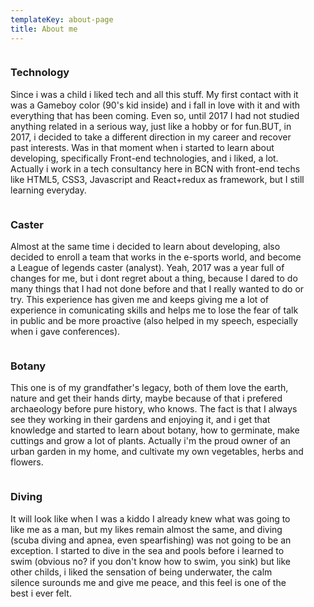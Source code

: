 ```yaml
---
templateKey: about-page
title: About me
---
```


<div class="columns">



<div class="about-image column is-half"
    data-aos="fade-right"
    data-aos-offset="100"
    data-aos-delay="50"
    data-aos-duration="1000"
    data-aos-easing="ease-in-out"
    data-aos-mirror="true"
    data-aos-once="false"
    data-aos-anchor-placement="top-center">

### Technology

Since i was a child i liked tech and all this stuff. My first contact with it was a Gameboy color (90's kid inside) and i fall in love with it and with everything that has been coming. 
Even so, until 2017 I had not studied anything related in a serious way, just like a hobby or for fun.BUT, in 2017, i decided to take a different direction in my career and recover past interests. Was in that moment when i started to learn about developing, specifically Front-end technologies, and i liked, a lot.
Actually i work in a tech consultancy here in BCN with front-end techs like HTML5, CSS3, Javascript and React+redux as framework, but I still learning everyday.

</div>

<div class="about-image column is-half"
    data-aos="fade-right"
    data-aos-offset="100"
    data-aos-delay="300"
    data-aos-duration="1000"
    data-aos-easing="ease-in-out"
    data-aos-mirror="true"
    data-aos-once="false"
    data-aos-anchor-placement="top-center">

<figure class="image is-128x128">
  <img class="" src="https://yourdevelopmentteam.com.au/uploads/js%20code3.jpg">
</figure>

</div>

</div>

<div class="columns marginTop2">



<div class="about-image column is-half"
    data-aos="fade-right"
    data-aos-offset="100"
    data-aos-delay="50"
    data-aos-duration="1000"
    data-aos-easing="ease-in-out"
    data-aos-mirror="true"
    data-aos-once="false"
    data-aos-anchor-placement="top-center">

### Caster

Almost at the same time i decided to learn about developing, also decided to enroll a team that works in the e-sports world, and become a League of legends caster (analyst). 
Yeah, 2017 was a year full of changes for me, but i dont regret about a thing, because I dared to do many things that I had not done before and that I really wanted to do or try. This experience has given me and keeps giving me a lot of experience in comunicating skills and helps me to lose the fear of talk in public and be more proactive (also helped in my speech, especially when i gave conferences).

</div>

<div class="about-image column is-half"
    data-aos="fade-right"
    data-aos-offset="100"
    data-aos-delay="300"
    data-aos-duration="1000"
    data-aos-easing="ease-in-out"
    data-aos-mirror="true"
    data-aos-once="false"
    data-aos-anchor-placement="top-center">

<figure class="image is-128x128">
  <img class="" src="https://s3.envato.com/files/147105968/preview.jpg">
</figure>

</div>

</div>

<div class="columns marginTop2">



<div class="about-image column is-half"
    data-aos="fade-right"
    data-aos-offset="100"
    data-aos-delay="50"
    data-aos-duration="1000"
    data-aos-easing="ease-in-out"
    data-aos-mirror="true"
    data-aos-once="false"
    data-aos-anchor-placement="top-center">

### Botany

This one is of my grandfather's legacy, both of them love the earth, nature and get their hands dirty, maybe because of that i prefered archaeology before pure history, who knows.
The fact is that I always see they working in their gardens and enjoying it, and i get that knowledge and started to learn about botany, how to germinate, make cuttings and grow a lot of plants. Actually i'm the proud owner of an urban garden in my home, and cultivate my own vegetables, herbs and flowers.

</div>

<div class="about-image column is-half"
    data-aos="fade-right"
    data-aos-offset="100"
    data-aos-delay="300"
    data-aos-duration="1000"
    data-aos-easing="ease-in-out"
    data-aos-mirror="true"
    data-aos-once="false"
    data-aos-anchor-placement="top-center">

<figure class="image is-128x128">
  <img class="" src="https://images.theconversation.com/files/130031/original/image-20160711-9271-wef2ee.jpg?ixlib=rb-1.1.0&q=45&auto=format&w=926&fit=clip">
</figure>

</div>

</div>

<div class="columns marginTop2">



<div class="about-image column is-half"
    data-aos="fade-right"
    data-aos-offset="100"
    data-aos-delay="50"
    data-aos-duration="1000"
    data-aos-easing="ease-in-out"
    data-aos-mirror="true"
    data-aos-once="false"
    data-aos-anchor-placement="top-center">

### Diving

It will look like when I was a kiddo I already knew what was going to like me as a man, but my likes remain almost the same, and diving (scuba diving and apnea, even spearfishing) was not going to be an exception.
I started to dive in the sea and pools before i learned to swim (obvious no? if you don't know how to swim, you sink) but like other childs, i liked the sensation of being underwater, the calm silence surounds me and give me peace, and this feel is one of the best i ever felt.

</div>

<div class="about-image column is-half"
    data-aos="fade-right"
    data-aos-offset="50"
    data-aos-delay="300"
    data-aos-duration="1000"
    data-aos-easing="ease-in-out"
    data-aos-mirror="true"
    data-aos-once="false"
    data-aos-anchor-placement="top-center">

<figure class="image is-128x128">
  <img class="" src="http://californiadiver.com/wp-content/uploads/2016/02/Cozumel_IMG_7977.jpg">
</figure>

</div>

</div>




